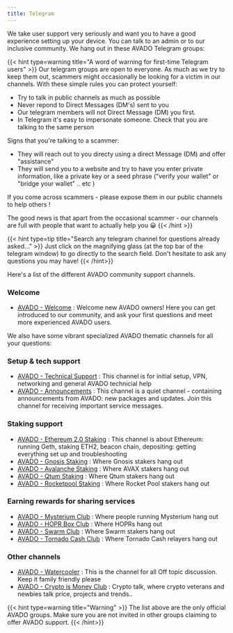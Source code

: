 ```yaml
---
title: Telegram 
---
```


We take user support very seriously and want you to have a good experience setting up your device.
You can talk to an admin or to our inclusive community. We hang out in these AVADO Telegram groups:

{{< hint type=warning title="A word of warning for first-time Telegram users" >}}
Our telegram groups are open to everyone. As much as we try to keep them out, scammers might occasionally be looking for a victim in our channels. With these simple rules you can protect yourself: 
- Try to talk in public channels as much as possible
- Never repond to Direct Messages (DM's) sent to you
- Our telegram members will not Direct Message (DM) you first.
- In Telegram it's easy to impersonate someone. Check that you are talking to the same person

Signs that you're talking to a scammer:
- They will reach out to you directy using a direct Message (DM) and offer "assistance"
- They will send you to a website and try to have you enter private information, like a private key or a seed phrase ("verify your wallet" or "bridge your wallet" .. etc )

If you come across scammers - please expose them in our public channels to help others !

The good news is that apart from the occasional scammer - our channels are full with people that want to actually help you 😀
{{< /hint >}}

{{< hint type=tip title="Search any telegram channel for questions already asked..." >}}
Just click on the magnifying glass (at the top bar of the telegram window) to go directly to the search field.
Don't hesitate to ask any questions you may have!
{{< /hint>}}

Here's a list of the different AVADO community support channels.

### Welcome

- [AVADO - Welcome](https://t.me/joinchat/SZowfxO-_KgJZcnz) : Welcome new AVADO owners! Here you can get introduced to our community, and ask your first questions and meet more experienced AVADO users.

We also have some vibrant specialized AVADO thematic channels for all your questions:


### Setup & tech support
- [AVADO - Technical Support](https://t.me/joinchat/IR7AXecB5s4wZDPk) : This channel is for initial setup, VPN, networking and general AVADO technicial help
- [AVADO - Announcements](https://t.me/joinchat/URLnPL28126QLbDj) : This channel is a quiet channel - containing announcements from AVADO: new packages and updates. Join this channel for receiving important service messages.


### Staking support
- [AVADO - Ethereum 2.0 Staking](https://t.me/joinchat/IdBKSAiIvw-q1-1p) : This channel is about Ethereum: running Geth, staking ETH2, beacon chain, depositing: getting everything set up and troubleshooting
- [AVADO - Gnosis Staking](https://t.me/AvadoXDAI) : Where Gnosis stakers hang out
- [AVADO - Avalanche Staking](https://t.me/joinchat/D4QD8TVcn3pzSve1) : Where AVAX stakers hang out
- [AVADO - Qtum Staking](https://t.me/avadoqtumclub) :  Where Qtum stakers hang out
- [AVADO - Rocketpool Staking](https://t.me/+82CX5K76Fd4xN2M8) :  Where Rocket Pool stakers hang out

### Earning rewards for sharing services

- [AVADO - Mysterium Club](https://t.me/joinchat/UHAxqdyTZJFOiYym) : Where people running Mysterium hang out
- [AVADO - HOPR Box Club](https://t.me/joinchat/GuD65j2xgWyIy6Ro) : Where HOPRs hang out
- [AVADO - Swarm Club](https://t.me/avado_swarm) : Where Swarm stakers hang out
- [AVADO - Tornado Cash Club](https://t.me/joinchat/TJQHB5xaNyGKD004) : Where Tornado Cash relayers hang out

### Other channels

- [AVADO - Watercooler](https://t.me/joinchat/HDO_G2NLn2vsuiFX) : This is the channel for all Off topic discussion. Keep it family friendly please
- [AVADO - Crypto is Money Club](https://t.me/joinchat/L_KgihrlQTE4MDdk) : Crypto talk, where crypto veterans and newbies talk price, projects and trends..

{{< hint type=warning title="Warning" >}}
The list above are the only official AVADO groups. Make sure you are not invited in other groups claiming to offer AVADO support.
{{< /hint>}}
